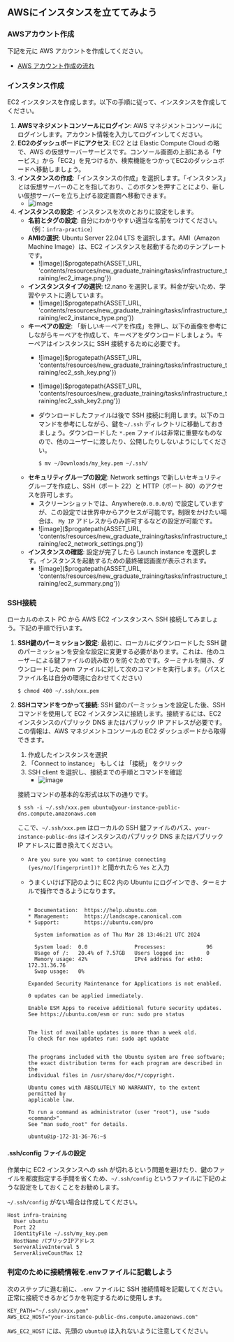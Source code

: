 ## AWSにインスタンスを立ててみよう

### AWSアカウント作成

下記を元に AWS アカウントを作成してください。

- [AWS アカウント作成の流れ](https://aws.amazon.com/jp/register-flow/)

### インスタンス作成

EC2 インスタンスを作成します。以下の手順に従って、インスタンスを作成してください。

1. **AWSマネジメントコンソールにログイン**: AWS マネジメントコンソールにログインします。アカウント情報を入力してログインしてください。
2. **EC2のダッシュボードにアクセス**: EC2 とは Elastic Compute Cloud の略で、AWS の仮想サーバーサービスです。コンソール画面の上部にある「サービス」から「EC2」を見つけるか、検索機能をつかってEC2のダッシュボードへ移動しましょう。
3. **インスタンスの作成**:「インスタンスの作成」を選択します。「インスタンス」とは仮想サーバーのことを指しており、このボタンを押すことにより、新しい仮想サーバーを立ち上げる設定画面へ移動できます。
   - ![image](https://storage.googleapis.com/zenn-user-upload/cb295726ca6f-20240328.png)
4. **インスタンスの設定**: インスタンスを次のとおりに設定をします。
   - **名前とタグの設定**: 自分にわかりやすい適当な名前をつけてください。（例：`infra-practice`）
   - **AMIの選択**: Ubuntu Server 22.04 LTS を選択します。AMI（Amazon Machine Image）は、EC2 インスタンスを起動するためのテンプレートです。
     - ![image]($progatepath{ASSET_URL, 'contents/resources/new_graduate_training/tasks/infrastructure_training/ec2_image.png'})
   - **インスタンスタイプの選択**: t2.nano を選択します。料金が安いため、学習やテストに適しています。
     - ![image]($progatepath{ASSET_URL, 'contents/resources/new_graduate_training/tasks/infrastructure_training/ec2_instance_type.png'})
   - **キーペアの設定**: 「新しいキーペアを作成」を押し、以下の画像を参考にしながらキーペアを作成して、キーペアをダウンロードしましょう。キーペアはインスタンスに SSH 接続するために必要です。
     - ![image]($progatepath{ASSET_URL, 'contents/resources/new_graduate_training/tasks/infrastructure_training/ec2_ssh_key.png'})
     - ![image]($progatepath{ASSET_URL, 'contents/resources/new_graduate_training/tasks/infrastructure_training/ec2_ssh_key2.png'})
     - ダウンロードしたファイルは後で SSH 接続に利用します。以下のコマンドを参考にしながら、鍵を`~/.ssh` ディレクトリに移動しておきましょう。ダウンロードした `*.pem` ファイルは非常に重要なものなので、他のユーザーに渡したり、公開したりしないようにしてください。

       ```terminal
       $ mv ~/Downloads/my_key.pem ~/.ssh/
       ```
   - **セキュリティグループの設定**: Network settings で新しいセキュリティグループを作成し、SSH（ポート 22）と HTTP（ポート 80）のアクセスを許可します。
     - スクリーンショットでは、Anywhere(`0.0.0.0/0`) で設定していますが、この設定では世界中からアクセスが可能です。制限をかけたい場合は、 `My IP` アドレスからのみ許可するなどの設定が可能です。
     - ![image]($progatepath{ASSET_URL, 'contents/resources/new_graduate_training/tasks/infrastructure_training/ec2_network_settings.png'})
   - **インスタンスの確認**: 設定が完了したら Launch instance を選択します。インスタンスを起動するための最終確認画面が表示されます。
     - ![image]($progatepath{ASSET_URL, 'contents/resources/new_graduate_training/tasks/infrastructure_training/ec2_summary.png'})

### SSH接続

ローカルのホスト PC から AWS EC2 インスタンスへ SSH 接続してみましょう。下記の手順で行います。

1. **SSH鍵のパーミッション設定**: 最初に、ローカルにダウンロードした SSH 鍵のパーミッションを安全な設定に変更する必要があります。これは、他のユーザーによる鍵ファイルの読み取りを防ぐためです。ターミナルを開き、ダウンロードした pem ファイルに対して次のコマンドを実行します。（パスとファイル名は自分の環境に合わせてください）

    ```terminal
    $ chmod 400 ~/.ssh/xxx.pem
    ```

2. **SSHコマンドをつかって接続**: SSH 鍵のパーミッションを設定した後、SSH コマンドを使用して EC2 インスタンスに接続します。接続するには、EC2 インスタンスのパブリック DNS またはパブリック IP アドレスが必要です。この情報は、AWS マネジメントコンソールの EC2 ダッシュボードから取得できます。
   1. 作成したインスタンスを選択
   2. 「Connect to instance」 もしくは 「接続」 をクリック
   3. SSH client を選択し、接続までの手順とコマンドを確認
      - ![image](https://github.com/Progate/path-community-projects/assets/26600620/a3b62049-df17-472a-933b-5732df3f5e14)

    接続コマンドの基本的な形式は以下の通りです。

    ```terminal
    $ ssh -i ~/.ssh/xxx.pem ubuntu@your-instance-public-dns.compute.amazonaws.com
    ```

    ここで、`~/.ssh/xxx.pem` はローカルの SSH 鍵ファイルのパス、`your-instance-public-dns` はインスタンスのパブリック DNS またはパブリック IP アドレスに置き換えてください。

   - `Are you sure you want to continue connecting (yes/no/[fingerprint])?` と聞かれたら `Yes` と入力
   - うまくいけば下記のように EC2 内の Ubuntu にログインでき、ターミナルで操作できるようになります。

      ```terminal

      * Documentation:  https://help.ubuntu.com
      * Management:     https://landscape.canonical.com
      * Support:        https://ubuntu.com/pro

        System information as of Thu Mar 28 13:46:21 UTC 2024

        System load:  0.0               Processes:             96
        Usage of /:   20.4% of 7.57GB   Users logged in:       0
        Memory usage: 42%               IPv4 address for eth0: 172.31.36.76
        Swap usage:   0%

      Expanded Security Maintenance for Applications is not enabled.

      0 updates can be applied immediately.

      Enable ESM Apps to receive additional future security updates.
      See https://ubuntu.com/esm or run: sudo pro status


      The list of available updates is more than a week old.
      To check for new updates run: sudo apt update


      The programs included with the Ubuntu system are free software;
      the exact distribution terms for each program are described in the
      individual files in /usr/share/doc/*/copyright.

      Ubuntu comes with ABSOLUTELY NO WARRANTY, to the extent permitted by
      applicable law.

      To run a command as administrator (user "root"), use "sudo <command>".
      See "man sudo_root" for details.

      ubuntu@ip-172-31-36-76:~$ 
      ```

#### .ssh/config ファイルの設定

作業中に EC2 インスタンスへの ssh が切れるという問題を避けたり、鍵のファイルを都度指定する手間を省くため、`~/.ssh/config` というファイルに下記のような設定をしておくことをお勧めします。

`~/.ssh/config` がない場合は作成してください。

```text
Host infra-training
  User ubuntu
  Port 22
  IdentityFile ~/.ssh/my_key.pem
  HostName パブリックIPアドレス
  ServerAliveInterval 5
  ServerAliveCountMax 12
```

### 判定のために接続情報を.envファイルに記載しよう

次のステップに進む前に、`.env` ファイルに SSH 接続情報を記載してください。正常に接続できるかどうかを判定するために使用します。

```text
KEY_PATH="~/.ssh/xxxx.pem"
AWS_EC2_HOST="your-instance-public-dns.compute.amazonaws.com"
```

`AWS_EC2_HOST` には、先頭の `ubuntu@` は入れないように注意してください。
